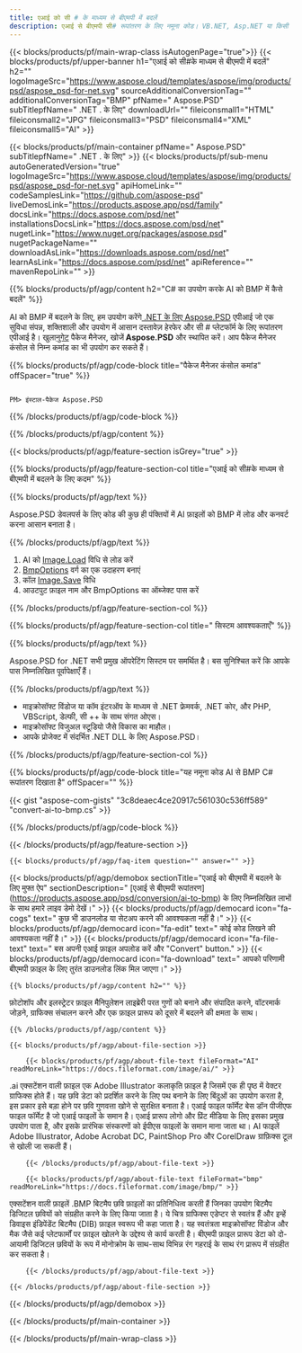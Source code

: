 ```yaml
---
title: एआई को सी # के माध्यम से बीएमपी में बदलें
description: एआई से बीएमपी सी# रूपांतरण के लिए नमूना कोड। VB.NET, Asp.NET या किसी .NET आधारित एप्लिकेशन के भीतर एआई फाइलों को बीएमपी रूपांतरण में बैच के लिए एपीआई उदाहरण कोड का उपयोग करें।
---
```


{{< blocks/products/pf/main-wrap-class isAutogenPage="true">}}
{{< blocks/products/pf/upper-banner h1="एआई को सी#के माध्यम से बीएमपी में बदलें" h2="" logoImageSrc="https://www.aspose.cloud/templates/aspose/img/products/psd/aspose_psd-for-net.svg" sourceAdditionalConversionTag="" additionalConversionTag="BMP" pfName=" Aspose.PSD" subTitlepfName=" .NET . के लिए" downloadUrl="" fileiconsmall1="HTML" fileiconsmall2="JPG" fileiconsmall3="PSD" fileiconsmall4="XML" fileiconsmall5="AI" >}}

{{< blocks/products/pf/main-container pfName=" Aspose.PSD" subTitlepfName=" .NET . के लिए" >}}
{{< blocks/products/pf/sub-menu autoGeneratedVersion="true" logoImageSrc="https://www.aspose.cloud/templates/aspose/img/products/psd/aspose_psd-for-net.svg" apiHomeLink="" codeSamplesLink="https://github.com/aspose-psd" liveDemosLink="https://products.aspose.app/psd/family" docsLink="https://docs.aspose.com/psd/net" installationsDocsLink="https://docs.aspose.com/psd/net" nugetLink="https://www.nuget.org/packages/aspose.psd" nugetPackageName="" downloadAsLink="https://downloads.aspose.com/psd/net" learnAsLink="https://docs.aspose.com/psd/net" apiReference="" mavenRepoLink="" >}}

{{% blocks/products/pf/agp/content h2="C# का उपयोग करके AI को BMP में कैसे बदलें" %}}

AI को BMP में बदलने के लिए, हम उपयोग करेंगे<a href="https://products.aspose.com/psd/net"> .NET के लिए Aspose.PSD</a> एपीआई जो एक सुविधा संपन्न, शक्तिशाली और उपयोग में आसान दस्तावेज़ हेरफेर और सी # प्लेटफॉर्म के लिए रूपांतरण एपीआई है। खुला<a href="https://www.nuget.org/packages/aspose.psd">नुगेट</a> पैकेज मैनेजर, खोजें<b> Aspose.PSD</b> और स्थापित करें। आप पैकेज मैनेजर कंसोल से निम्न कमांड का भी उपयोग कर सकते हैं।

{{% blocks/products/pf/agp/code-block title="पैकेज मैनेजर कंसोल कमांड" offSpacer="true" %}}

```सीएस

PM> इंस्टाल-पैकेज Aspose.PSD

```

{{% /blocks/products/pf/agp/code-block %}}

{{% /blocks/products/pf/agp/content %}}

{{< blocks/products/pf/agp/feature-section isGrey="true" >}}

{{% blocks/products/pf/agp/feature-section-col title="एआई को सी#के माध्यम से बीएमपी में बदलने के लिए कदम" %}}

{{% blocks/products/pf/agp/text %}}

 Aspose.PSD डेवलपर्स के लिए कोड की कुछ ही पंक्तियों में AI फ़ाइलों को BMP में लोड और कनवर्ट करना आसान बनाता है।

{{% /blocks/products/pf/agp/text %}}

1. AI को [Image.Load](https://apireference.aspose.com/psd/net/aspose.psd/image/methods/load/index) विधि से लोड करें
1. [BmpOptions](https://apireference.aspose.com/imaging/net/aspose.imaging.imageoptions/bmpoptions) वर्ग का एक उदाहरण बनाएं
1. कॉल [Image.Save](https://apireference.aspose.com/psd/net/aspose.psd/image/methods/save/index) विधि
1. आउटपुट फ़ाइल नाम और BmpOptions का ऑब्जेक्ट पास करें

{{% /blocks/products/pf/agp/feature-section-col %}}

{{% blocks/products/pf/agp/feature-section-col title=" सिस्टम आवश्यकताएँ" %}}

{{% blocks/products/pf/agp/text %}}

 Aspose.PSD for .NET सभी प्रमुख ऑपरेटिंग सिस्टम पर समर्थित है। बस सुनिश्चित करें कि आपके पास निम्नलिखित पूर्वापेक्षाएँ हैं।

{{% /blocks/products/pf/agp/text %}}

- माइक्रोसॉफ्ट विंडोज या कॉम इंटरऑप के माध्यम से .NET फ्रेमवर्क, .NET कोर, और PHP, VBScript, डेल्फी, सी ++ के साथ संगत ओएस।
- माइक्रोसॉफ्ट विजुअल स्टूडियो जैसे विकास का माहौल।
- आपके प्रोजेक्ट में संदर्भित .NET DLL के लिए Aspose.PSD।

{{% /blocks/products/pf/agp/feature-section-col %}}

{{% blocks/products/pf/agp/code-block title="यह नमूना कोड AI से BMP C# रूपांतरण दिखाता है" offSpacer="" %}}

{{< gist "aspose-com-gists" "3c8deaec4ce20917c561030c536ff589" "convert-ai-to-bmp.cs" >}}

{{% /blocks/products/pf/agp/code-block %}}

{{< /blocks/products/pf/agp/feature-section >}}

    {{< blocks/products/pf/agp/faq-item question="" answer="" >}}
 

<!-- aboutfile Starts -->

{{< blocks/products/pf/agp/demobox sectionTitle="एआई को बीएमपी में बदलने के लिए मुफ्त ऐप" sectionDescription=" [एआई से बीएमपी रूपांतरण] (https://products.aspose.app/psd/conversion/ai-to-bmp) के लिए निम्नलिखित लाभों के साथ हमारे लाइव डेमो देखें।" >}}
        {{< blocks/products/pf/agp/democard icon="fa-cogs" text=" कुछ भी डाउनलोड या सेटअप करने की आवश्यकता नहीं है।" >}}
        {{< blocks/products/pf/agp/democard icon="fa-edit" text=" कोई कोड लिखने की आवश्यकता नहीं है।" >}}
        {{< blocks/products/pf/agp/democard icon="fa-file-text" text=" बस अपनी एआई फ़ाइल अपलोड करें और \"Convert\" button." >}}
        {{< blocks/products/pf/agp/democard icon="fa-download" text=" आपको परिणामी बीएमपी फ़ाइल के लिए तुरंत डाउनलोड लिंक मिल जाएगा।" >}}

    {{% blocks/products/pf/agp/content h2="" %}}

फ़ोटोशॉप और इलस्ट्रेटर फ़ाइल मैनिपुलेशन लाइब्रेरी परत गुणों को बनाने और संपादित करने, वॉटरमार्क जोड़ने, ग्राफिक्स संचालन करने और एक फ़ाइल प्रारूप को दूसरे में बदलने की क्षमता के साथ।



    {{% /blocks/products/pf/agp/content %}}

    {{< blocks/products/pf/agp/about-file-section >}}

        {{< blocks/products/pf/agp/about-file-text fileFormat="AI" readMoreLink="https://docs.fileformat.com/image/ai/" >}}
.ai एक्सटेंशन वाली फ़ाइल एक Adobe Illustrator कलाकृति फ़ाइल है जिसमें एक ही पृष्ठ में वेक्टर ग्राफिक्स होते हैं। यह छवि डेटा को प्रदर्शित करने के लिए पथ बनाने के लिए बिंदुओं का उपयोग करता है, इस प्रकार इसे बड़ा होने पर छवि गुणवत्ता खोने से सुरक्षित बनाता है। एआई फाइल फॉर्मेट बेस डॉन पीजीएफ फाइल फॉर्मेट है जो एआई फाइलों के समान है। एआई प्रारूप लोगो और प्रिंट मीडिया के लिए इसका प्रमुख उपयोग पाता है, और इसके प्रारंभिक संस्करणों को ईपीएस फाइलों के समान माना जाता था। AI फाइलें Adobe Illustrator, Adobe Acrobat DC, PaintShop Pro और CorelDraw ग्राफ़िक्स टूल से खोली जा सकती हैं।

        {{< /blocks/products/pf/agp/about-file-text >}}

        {{< blocks/products/pf/agp/about-file-text fileFormat="bmp" readMoreLink="https://docs.fileformat.com/image/bmp/" >}}
एक्सटेंशन वाली फ़ाइलें .BMP बिटमैप छवि फ़ाइलों का प्रतिनिधित्व करती हैं जिनका उपयोग बिटमैप डिजिटल छवियों को संग्रहीत करने के लिए किया जाता है। ये चित्र ग्राफिक्स एडेप्टर से स्वतंत्र हैं और इन्हें डिवाइस इंडिपेंडेंट बिटमैप (DIB) फ़ाइल स्वरूप भी कहा जाता है। यह स्वतंत्रता माइक्रोसॉफ्ट विंडोज और मैक जैसे कई प्लेटफार्मों पर फ़ाइल खोलने के उद्देश्य से कार्य करती है। बीएमपी फ़ाइल प्रारूप डेटा को दो-आयामी डिजिटल छवियों के रूप में मोनोक्रोम के साथ-साथ विभिन्न रंग गहराई के साथ रंग प्रारूप में संग्रहीत कर सकता है।

        {{< /blocks/products/pf/agp/about-file-text >}}

    {{< /blocks/products/pf/agp/about-file-section >}}

{{< /blocks/products/pf/agp/demobox >}}

<!-- aboutfile Ends -->



{{< /blocks/products/pf/main-container >}}
    
{{< /blocks/products/pf/main-wrap-class >}}
